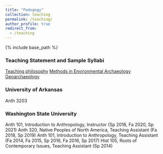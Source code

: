 ```yaml
---
title: "Pedogogy"
collection: teaching
permalink: /teaching/
author_profile: true
redirect_from:
  - /teaching
---
```


{% include base_path %}

### Teaching Statement and Sample Syllabi

[Teaching philosophy](github.io/mollyrcarney/files/pdf/carney_teaching.pdf)
[Methods in Environmental Archaeology](github.io/mollyrcarney/files/pdf/carney_enviroarch_syllabus.pdf)
[Geoarchaeology](github.io/mollyrcarney/files/pdf/carney_geoarch_draft.pdf)

### University of Arkansas

Anth 3203

### Washington State University

Anth 101, Introduction to Anthropology, Instructor (Sp 2018, Fa 2020, Sp 2021) 
Anth 320, Native Peoples of North America, Teaching Assistant (Fa 2018, Sp 2019)
Anth 101, Introduction to Anthropology, Teaching Assistant (Fa 2014, Fa 2015, Sp 2016, Fa 2016, Sp 2017)
Hist 105, Roots of Contemporary Issues, Teaching Assistant (Sp 2014)
